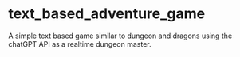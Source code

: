 # text_based_adventure_game
A simple text based game similar to dungeon and dragons using the chatGPT API as a realtime dungeon master.
